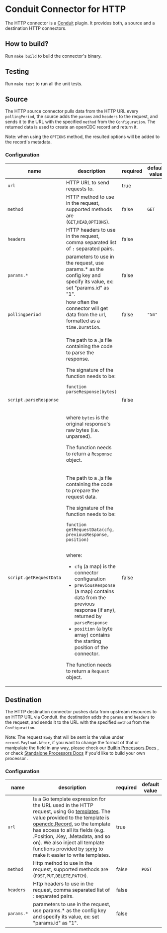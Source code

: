 # Conduit Connector for HTTP
The HTTP connector is a [Conduit](https://github.com/ConduitIO/conduit) plugin. It provides both, a source
and a destination HTTP connectors.

## How to build?
Run `make build` to build the connector's binary.

## Testing
Run `make test` to run all the unit tests. 

## Source
The HTTP source connector pulls data from the HTTP URL every `pollingPeriod`, the source adds the `params` and `headers`
to the request, and sends it to the URL with the specified `method` from the `Configuration`. The returned data is
used to create an openCDC record and return it.

Note: when using the `OPTIONS` method, the resulted options will be added to the record's metadata.

### Configuration

<!-- Configuration table -->
<table>
  <thead>
    <tr>
      <th>name</th>
      <th>description</th>
      <th>required</th>
      <th>default value</th>
      <th>example</th>
    </tr>
  </thead>
  <tbody>
    <tr>
      <td><code>url</code></td>
      <td>HTTP URL to send requests to.</td>
      <td>true</td>
      <td></td>
      <td>https://example.com/api/v1</td>
    </tr>
    <tr>
      <td><code>method</code></td>
      <td>HTTP method to use in the request, supported methods are (<code>GET</code>,<code>HEAD</code>,<code>OPTIONS</code>).</td>
      <td>false</td>
      <td><code>GET</code></td>
      <td><code>POST</code></td>
    </tr>
    <tr>
      <td><code>headers</code></td>
      <td>HTTP headers to use in the request, comma separated list of <code>:</code> separated pairs.</td>
      <td>false</td>
      <td></td>
      <td><code>Authorization:Bearer TOKEN_VALUE,Content-Type:application/xml</code></td>
    </tr>
    <tr>
      <td><code>params.*</code></td>
      <td>parameters to use in the request, use params.* as the config key and specify its value, ex: set "params.id" as "1".</td>
      <td>false</td>
      <td></td>
      <td><code>params.query="foobar"</code></td>
    </tr>
    <tr>
      <td><code>pollingperiod</code></td>
      <td>how often the connector will get data from the url, formatted as a <code>time.Duration</code>.</td>
      <td>false</td>
      <td><code>"5m"</code></td>
      <td><code>"5m"</code></td>
    </tr>
    <tr>
      <td><code>script.parseResponse</code></td>
      <td>
        <p>The path to a .js file containing the code to parse the response.</p>
        <p>The signature of the function needs to be:</p>
        <pre><code>function parseResponse(bytes)
        </code></pre> <br/>
        <p>where <code>bytes</code> is the original response's raw bytes (i.e. unparsed).</p>
        <p>The function needs to return a <code>Response</code> object.</p>
      </td>
      <td>false</td>
      <td></td>
      <td><code>/path/to/get_request_data.js</code> <br/><br/>
An example script can be found in <code>test/get_request_data.js</code></td>
    </tr>
    <tr>
      <td><code>script.getRequestData</code></td>
      <td>
        <p>The path to a .js file containing the code to prepare the request data.</p>
        <p>The signature of the function needs to be:</p>
        <pre><code>function getRequestData(cfg, previousResponse, position)
        </code></pre>
        <p>where:</p>
        <ul>
        <li><code>cfg</code> (a map) is the connector configuration</li>
        <li><code>previousResponse</code> (a map) contains data from the previous response (if any), returned by <code>parseResponse</code></li>
        <li><code>position</code> (a byte array) contains the starting position of the connector.</li>
        </ul>
        <p>The function needs to return a <code>Request</code> object.</p>
      </td>
      <td>false</td>
      <td></td>
      <td><code>/path/to/parse_response.js</code> <br/><br/>
An example script can be found in <code>test/parse_response.js</code>
      </td>
    </tr>
  </tbody>
</table>

<!-- End of configuration table -->

## Destination
The HTTP destination connector pushes data from upstream resources to an HTTP URL via Conduit. the destination adds the
`params` and `headers` to the request, and sends it to the URL with the specified `method` from the `Configuration`. 

Note: The request `Body` that will be sent is the value under `record.Payload.After`, if you want to change the format
of that or manipulate the field in any way, please check our [Builtin Processors Docs](https://conduit.io/docs/processors/builtin/)
, or check [Standalone Processors Docs](https://conduit.io/docs/processors/standalone/) if you'd like to build your own processor .

### Configuration

| name       | description                                                                                                                                                                                                                                                                                                                                                                                                                                                                                                                    | required   | default value |
|------------|--------------------------------------------------------------------------------------------------------------------------------------------------------------------------------------------------------------------------------------------------------------------------------------------------------------------------------------------------------------------------------------------------------------------------------------------------------------------------------------------------------------------------------|------------|---------------|
| `url`      | Is a Go template expression for the URL used in the HTTP request, using Go [templates](https://pkg.go.dev/text/template). The value provided to the template is [opencdc.Record](https://conduit.io/docs/features/opencdc-record), so the template has access to all its fields (e.g. .Position, .Key, .Metadata, and so on). We also inject all template functions provided by [sprig](https://masterminds.github.io/sprig/) to make it easier to write templates. | true       |               |
| `method`   | Http method to use in the request, supported methods are (`POST`,`PUT`,`DELETE`,`PATCH`).                                                                                                                                                                                                                                                                                                                                                                                                                                      | false      | `POST`        |
| `headers`  | Http headers to use in the request, comma separated list of : separated pairs.                                                                                                                                                                                                                                                                                                                                                                                                                                                 | false      |               |
| `params.*` | parameters to use in the request, use params.* as the config key and specify its value, ex: set "params.id" as "1".                                                                                                                                                                                                                                                                                                                                                                                                            | false      |               |

